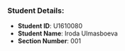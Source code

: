 ### Student Details:

- **Student ID**: U1610080
- **Student Name**: Iroda Ulmasboeva
- **Section Number**: 001
